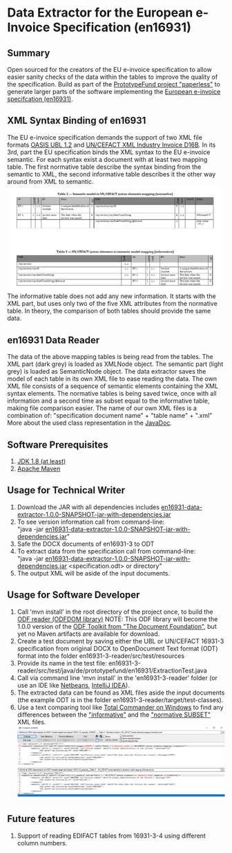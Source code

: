 # Data Extractor for the European e-Invoice Specification (en16931)
## Summary
Open sourced for the creators of the EU e-invoice specification to allow easier sanity checks of the data within the tables to improve the quality of the specification.
Build as part of the [PrototypeFund project "paperless"](https://prototypefund.de/project/papierloser-alltag/) to generate larger parts of the software implementing the [European e-invoice specifcation (en16931)](https://invoice.fans/en/en16931-en/).

## XML Syntax Binding of en16931
The EU e-invoice specification demands the support of two XML file formats [OASIS UBL 1.2](http://docs.oasis-open.org/ubl/UBL-2.1.html) and [UN/CEFACT XML Industry Invoice D16B](https://www.unece.org/cefact/xml_schemas/index).
In its 3rd, part the EU specification binds the XML syntax to the EU e-invoice semantic. For each syntax exist a document with at least two mapping table.
The first normative table describe the syntax binding from the semantic to XML, the second informative table describes it the other way around from XML to semantic.
![Two example tables for UN/CEFACT](en16931-3-reader/src/site/3-3-both-tables.png)
The informative table does not add any new information. It starts with the XML part, but uses only two of the five XML attributes from the normative table.
In theory, the comparison of both tables should provide the same data.

## en16931 Data Reader
The data of the above mapping tables is being read from the tables.
The XML part (dark grey) is loaded as XMLNode object.
The semantic part (light grey) is loaded as SemanticNode object.
The data extractor saves the model of each table in its own XML file to ease reading the data.
The own XML file consists of a sequence of semantic elements containing the XML syntax elements. 
The normative tables is being saved twice, once with all information and a second time as subset equal to the informative table, making file comparison easier.
The name of our own XML files is a combination of: "specification document name" + "table name" + ".xml"
More about the used class representation in the [JavaDoc](https://svanteschubert.github.io/en16931-data-extractor/en16931-3-reader/docs/).

## Software Prerequisites
1. [JDK 1.8 (at least)](https://www.oracle.com/technetwork/java/javase/downloads/index.html)
2. [Apache Maven](https://maven.apache.org/download.cgi?Preferred=ftp://mirror.reverse.net/pub/apache/)

## Usage for Technical Writer
1. Download the JAR with all dependencies includes [en16931-data-extractor-1.0.0-SNAPSHOT-jar-with-dependencies.jar](en16931-3-reader/src/site/en16931-data-extractor-1.0.0-SNAPSHOT-jar-with-dependencies.jar)
2. To see version information call from command-line:<br/>"java -jar [en16931-data-extractor-1.0.0-SNAPSHOT-jar-with-dependencies.jar](en16931-3-reader/src/site/en16931-data-extractor-1.0.0-SNAPSHOT-jar-with-dependencies.jar)"
3. Safe the DOCX documents of en16931-3 to ODT
4. To extract data from the specification call from command-line:<br/>"java -jar [en16931-data-extractor-1.0.0-SNAPSHOT-jar-with-dependencies.jar](en16931-3-reader/src/site/en16931-data-extractor-1.0.0-SNAPSHOT-jar-with-dependencies.jar) <specification.odt> or directory"
5. The output XML will be aside of the input documents.

## Usage for Software Developer
1. Call 'mvn install' in the root directory of the project once, to build the [ODF reader (ODFDOM library)](https://github.com/svanteschubert/odftoolkit/tree/odf-changes/odfdom)
NOTE: This ODF library will become the 1.0.0 version of the [ODF Toolkit from "The Document Foundation"](https://github.com/tdf/odftoolkit), but yet no Maven artifacts are available for download.
2. Create a test document by saving either the UBL or UN/CEFACT 16931-3 specification from original DOCX to OpenDocument Text format (ODT) format into the folder en16931-3-reader/src/test/resources
3. Provide its name in the test file: en16931-3-reader/src/test/java/de/prototypefund/en16931/ExtractionTest.java
4. Call via command line 'mvn install' in the 'en16931-3-reader' folder (or use an IDE like [Netbeans](https://netbeans.apache.org/download/nb90/), [IntelliJ IDEA](https://www.jetbrains.com/idea/download/)).
5. The extracted data can be found as XML files aside the input documents (the example ODT is in the folder en16931-3-reader/target/test-classes).
6. Use a text comparing tool like [Total Commander on Windows](https://www.ghisler.com/download.htm) to find any differences between the ["informative"](en16931-3-reader/src/site/16931-3-3_example_informative.xml) and the ["normative SUBSET"](en16931-3-reader/src/site/16931-3-3_example_SUBSETnormative.xml) XML files. 
![In our example only the title is different between the two tables](en16931-3-reader/src/site/TotalCommanderComparison.png)

## Future features
1. Support of reading EDIFACT tables from 16931-3-4 using different column numbers.
